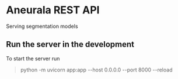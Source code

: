 # Aneurala REST API

Serving segmentation models

## Run the server in the development
To start the server run
> python -m uvicorn app:app --host 0.0.0.0 --port 8000 --reload